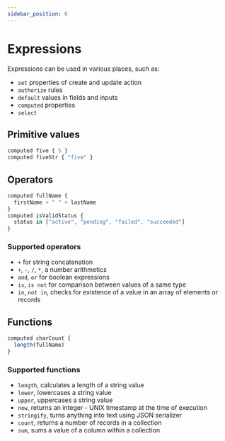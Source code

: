 ```yaml
---
sidebar_position: 6
---
```


# Expressions

Expressions can be used in various places, such as:
- `set` properties of create and update action
- `authorize` rules
- `default` values in fields and inputs
- `computed` properties
- `select`

## Primitive values

```js
computed five { 5 }
computed fiveStr { "five" }
```

## Operators

```js
computed fullName {
  firstName + " " + lastName
}
computed isValidStatus {
  status in ["active", "pending", "failed", "succeeded"]
}
```

### Supported operators

 - `+` for string concatenation
 - `+`, `-`, `/`, `*`, a number arithmetics
 - `and`, `or` for boolean expressions
 - `is`, `is not` for comparison between values of a same type
 - `in`, `not in`, checks for existence of a value in an array of elements or records

## Functions

```js
computed charCount {
  length(fullName)
}
```

### Supported functions

- `length`, calculates a length of a string value
- `lower`, lowercases a string value
- `upper`, uppercases a string value
- `now`, returns an integer - UNIX timestamp at the time of execution
- `stringify`, turns anything into text using JSON serializer
- `count`, returns a number of records in a collection
- `sum`, sums a value of a column within a collection